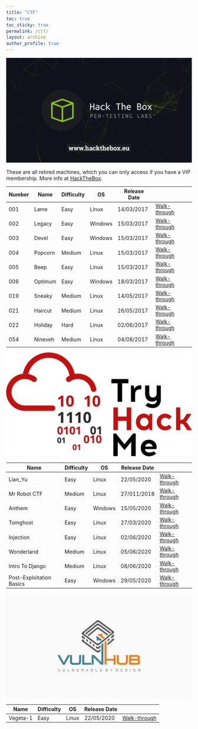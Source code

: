 ```yaml
---
title: "CTF"
toc: true
toc_sticky: true
permalink: /ctf/
layout: archive
author_profile: true
---
```


![htb](/assets/images/2020-05-28-23-10-35.png)

These are all retired machines, which you can only access if you have a VIP membership. More info at [HackTheBox](https://www.hackthebox.eu/home).

| Number | Name | Difficulty | OS | Release Date | |
| --- | --- | --- | --- | --- | --- |
| 001 | Lame | Easy | Linux | 14/03/2017 | [Walk-through](https://pencer.io/ctf/ctf-htb-lame) |
| 002 | Legacy | Easy | Windows | 15/03/2017 | [Walk-through](https://pencer.io/ctf/ctf-htb-legacy) |
| 003 | Devel | Easy | Windows | 15/03/2017 | [Walk-through](https://pencer.io/ctf/ctf-htb-devel) |
| 004 | Popcorn | Medium | Linux | 15/03/2017 | [Walk-through](https://pencer.io/ctf/ctf-htb-popcorn) |
| 005 | Beep | Easy | Linux | 15/03/2017 | [Walk-through](https://pencer.io/ctf/ctf-htb-beep) |
| 006 | Optimum | Easy | Windows | 18/03/2017 | [Walk-through](https://pencer.io/ctf/ctf-htb-optimum) |
| 019 | Sneaky | Medium | Linux | 14/05/2017 | [Walk-through](https://pencer.io/ctf/ctf-htb-sneaky) |
| 021 | Haircut | Medium | Linux | 26/05/2017 | [Walk-through](https://pencer.io/ctf/ctf-htb-haircut) |
| 022 | Holiday | Hard | Linux | 02/06/2017 | [Walk-through](https://pencer.io/ctf/ctf-htb-holiday) |
| 054 | Nineveh | Medium | Linux | 04/08/2017 | [Walk-through](https://pencer.io/ctf/ctf-htb-nineveh) |

![tryhackme](/assets/images/2020-05-28-23-10-58.png)

| Name | Difficulty | OS | Release Date | |
| --- | --- | --- | --- | --- |
| Lian_Yu | Easy | Linux | 22/05/2020 | [Walk-through](https://pencer.io/ctf/ctf-thm-lianyu) |
| Mr Robot CTF | Medium | Linux | 27/011/2018 | [Walk-through](https://pencer.io/ctf/ctf-thm-mrrobot) |
| Anthem | Easy | Windows | 15/05/2020 | [Walk-through](https://pencer.io/ctf/ctf-thm-anthem) |
| Tomghost | Easy | Linux | 27/03/2020 | [Walk-through](https://pencer.io/ctf/ctf-thm-tomghost) |
| Injection | Easy | Linux | 02/06/2020 | [Walk-through](https://pencer.io/ctf/ctf-thm-injection) |
| Wonderland | Medium | Linux | 05/06/2020 | [Walk-through](https://pencer.io/ctf/ctf-thm-wonderland) |
| Intro To Django | Medium | Linux | 08/06/2020 | [Walk-through](https://pencer.io/ctf/ctf-thm-django) |
| Post-Exploitation Basics | Easy | Windows | 29/05/2020 | [Walk-through](https://pencer.io/ctf/ctf-thm-postexploit) |

![vulnhub](/assets/images/2020-07-19-22-41-36.png)

| Name | Difficulty | OS | Release Date | |
| --- | --- | --- | --- | --- |
| Vegeta-1 | Easy | Linux | 22/05/2020 | [Walk-through](https://pencer.io/ctf/ctf-thm-lianyu) |
